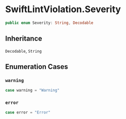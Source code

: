 # SwiftLintViolation.Severity

``` swift
public enum Severity: String, Decodable 
```

## Inheritance

`Decodable`, `String`

## Enumeration Cases

### `warning`

``` swift
case warning = "Warning"
```

### `error`

``` swift
case error = "Error"
```
